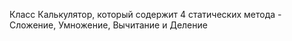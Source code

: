Класс Калькулятор, который содержит 4 статических метода - Сложение, Умножение, Вычитание и Деление
